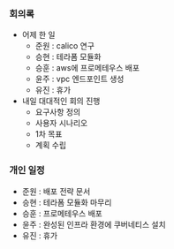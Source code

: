### 회의록

- 어제 한 일
    - 준원 : calico 연구
    - 승현 : 테라폼 모듈화
    - 승훈 : aws에 프로메테우스 배포
    - 윤주 : vpc 엔드포인트 생성
    - 유진 : 휴가
- 내일 대대적인 회의 진행
    - 요구사항 정의
    - 사용자 시나리오
    - 1차 목표
    - 계획 수립

### 개인 일정

- 준원 : 배포 전략 문서
- 승현 : 테라폼 모듈화 마무리
- 승훈 : 프로메테우스 배포
- 윤주 : 완성된 인프라 환경에 쿠버네티스 설치
- 유진 : 휴가
